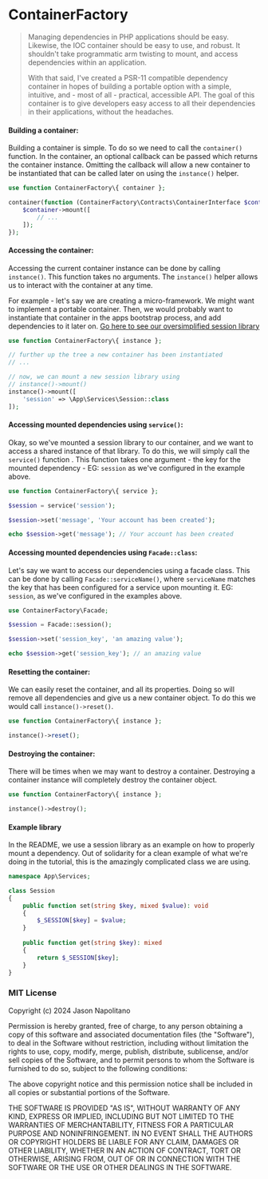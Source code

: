 # ContainerFactory
> Managing dependencies in PHP applications should be easy. Likewise, the IOC container should
> be easy to use, and robust. It shouldn't take programmatic arm twisting to mount, and access
> dependencies within an application. 
> 
> With that said, I've created a PSR-11 compatible dependency container in hopes of building a
> portable option with a simple, intuitive, and - most of all - practical, accessible API. The
> goal of this container is to give developers easy access to all their dependencies in their
> applications, without the headaches.

#### Building a container:
Building a container is simple. To do so we need to call the `container()` function. In 
the container, an optional callback can be passed which returns the container instance. 
Omitting the callback will allow a new container to be instantiated
that can be called later on using the `instance()` helper.
```php
use function ContainerFactory\{ container };

container(function (ContainerFactory\Contracts\ContainerInterface $container) { 
    $container->mount([
        // ...
    ]);
});
```

#### Accessing the container:
Accessing the current container instance can be done by calling `instance()`. This function 
takes no arguments. The `instance()` helper allows us to interact with the container at 
any time.

For example - let's say we are creating a micro-framework. We might want to implement a 
portable container. Then, we would probably want to instantiate that container in the 
apps bootstrap process, and add dependencies to it later on. [Go here to see 
our oversimplified session library](#example-library)
```php
use function ContainerFactory\{ instance };

// further up the tree a new container has been instantiated
// ...

// now, we can mount a new session library using
// instance()->mount()
instance()->mount([
    'session' => \App\Services\Session::class
]);
```

#### Accessing mounted dependencies using `service()`:
Okay, so we've mounted a session library to our container, and we want to access a shared 
instance of that library. To do this, we will simply call the `service()` function . This 
function takes one argument - the key for the mounted dependency - EG: `session` as we've 
configured in the example above.
```php
use function ContainerFactory\{ service };

$session = service('session');

$session->set('message', 'Your account has been created');

echo $session->get('message'); // Your account has been created
```

#### Accessing mounted dependencies using `Facade::class`:
Let's say we want to access our dependencies using a facade class. This
can be done by calling `Facade::serviceName()`, where `serviceName` matches
the key that has been configured for a service upon mounting it. EG: `session`,
as we've configured in the examples above.

```php
use ContainerFactory\Facade;

$session = Facade::session();

$session->set('session_key', 'an amazing value');

echo $session->get('session_key'); // an amazing value

```

#### Resetting the container:
We can easily reset the container, and all its properties. Doing
so will remove all dependencies and give us a new container object.
To do this we would call `instance()->reset()`.
```php
use function ContainerFactory\{ instance };

instance()->reset();
```

#### Destroying the container:
There will be times when we may want to destroy a container.
Destroying a container instance will completely destroy the
container object.
```php
use function ContainerFactory\{ instance };

instance()->destroy();
```

#### Example library
In the README, we use a session library as an example on how to properly
mount a dependency. Out of solidarity for a clean example of what we're
doing in the tutorial, this is the amazingly complicated class we are using.
```php
namespace App\Services;

class Session
{
    public function set(string $key, mixed $value): void
    {
        $_SESSION[$key] = $value;
    }
    
    public function get(string $key): mixed
    {
        return $_SESSION[$key];
    }
}
```



### MIT License

Copyright (c) 2024 Jason Napolitano

Permission is hereby granted, free of charge, to any person obtaining a copy
of this software and associated documentation files (the "Software"), to deal
in the Software without restriction, including without limitation the rights
to use, copy, modify, merge, publish, distribute, sublicense, and/or sell
copies of the Software, and to permit persons to whom the Software is
furnished to do so, subject to the following conditions:

The above copyright notice and this permission notice shall be included in all
copies or substantial portions of the Software.

THE SOFTWARE IS PROVIDED "AS IS", WITHOUT WARRANTY OF ANY KIND, EXPRESS OR
IMPLIED, INCLUDING BUT NOT LIMITED TO THE WARRANTIES OF MERCHANTABILITY,
FITNESS FOR A PARTICULAR PURPOSE AND NONINFRINGEMENT. IN NO EVENT SHALL THE
AUTHORS OR COPYRIGHT HOLDERS BE LIABLE FOR ANY CLAIM, DAMAGES OR OTHER
LIABILITY, WHETHER IN AN ACTION OF CONTRACT, TORT OR OTHERWISE, ARISING FROM,
OUT OF OR IN CONNECTION WITH THE SOFTWARE OR THE USE OR OTHER DEALINGS IN THE
SOFTWARE.

